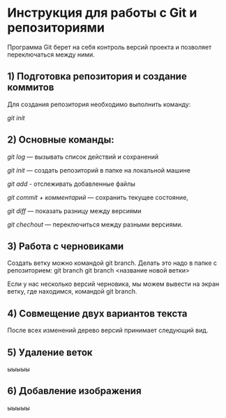 # Инструкция для работы с Git и репозиториями

Программа Git берет на себя контроль версий проекта и позволяет переключаться между ними. 

## 1) Подготовка репозитория и создание коммитов

Для создания репозитория необходимо выполнить команду:

*git init*

## 2) Основные команды:

*git log* — вызывать список действий и сохранений

*git init* — создать репозиторий в папке на локальной машине

*git add* - отслеживать добавленные файлы

*git commit + комментарий* — сохранить текущее состояние,

*git diff* — показать разницу между версиями

*git chechout* — переключиться между разными версиями.

## 3) Работа с черновиками

Создать ветку можно командой git branch.
Делать это надо в папке с репозиторием: 
git branch
git branch <название новой ветки>

Если у нас несколько версий черновика, мы
можем вывести на экран ветку, где находимся,
командой git branch.

## 4) Совмещение двух вариантов текста

После всех изменений дерево версий принимает следующий вид.

## 5) Удаление веток

ыыыыы

## 6) Добавление изображения

ыыыыы
